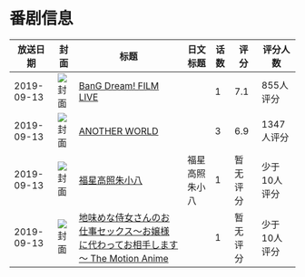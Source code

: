 # 番剧信息

|放送日期|封面|标题|日文标题|话数|评分|评分人数|
|---|---|---|---|---|---|---|
|2019-09-13|![封面](https://lain.bgm.tv/pic/cover/c/e1/31/279219_iI90E.jpg)|[BanG Dream! FILM LIVE](https://bangumi.tv/subject/279219)||1|7.1|855人评分|
|2019-09-13|![封面](https://lain.bgm.tv/pic/cover/c/f3/80/289310_GtfXQ.jpg)|[ANOTHER WORLD](https://bangumi.tv/subject/289310)||3|6.9|1347人评分|
|2019-09-13|![封面](https://lain.bgm.tv/pic/cover/c/a2/b7/292966_7d641.jpg)|[福星高照朱小八](https://bangumi.tv/subject/292966)|福星高照朱小八|1|暂无评分|少于10人评分|
|2019-09-13|![封面](https://bangumi.tv/img/no_icon_subject.png)|[地味めな侍女さんのお仕事セックス～お嬢様に代わってお相手します～ The Motion Anime](https://bangumi.tv/subject/345884)||1|暂无评分|少于10人评分|
